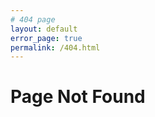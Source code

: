 ```yaml
---
# 404 page
layout: default
error_page: true
permalink: /404.html
---
```


# Page Not Found

<span id="error-results"></span>
